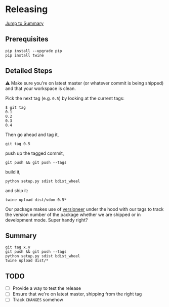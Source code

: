 # Releasing

[Jump to Summary](#summary)

## Prerequisites

```
pip install --upgrade pip
pip install twine
```

## Detailed Steps

:warning: Make sure you're on latest master (or whatever commit is being shipped) and that your workspace is clean. 

Pick the next tag (e.g. `0.5`) by looking at the current tags:

```
$ git tag
0.1
0.2
0.3
0.4
```

Then go ahead and tag it,

```
git tag 0.5
```

push up the tagged commit,

```
git push && git push --tags
```

build it,

```
python setup.py sdist bdist_wheel
```

and ship it:

```
twine upload dist/vdom-0.5*
```

Our package makes use of [versioneer](https://github.com/warner/python-versioneer) under the hood with our tags to track the version number of the package whether we are shipped or in development mode. Super handy right?


## Summary

```
git tag x.y
git push && git push --tags
python setup.py sdist bdist_wheel
twine upload dist/*
```

## TODO

* [ ] Provide a way to test the release
* [ ] Ensure that we're on latest master, shipping from the right tag
* [ ] Track `CHANGES` somehow

